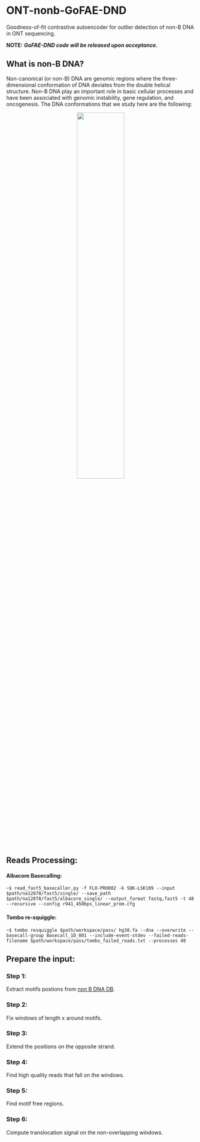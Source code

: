 # ONT-nonb-GoFAE-DND
Goodness-of-fit contrastive autoencoder for outlier detection of non-B DNA in ONT sequencing.

**NOTE:** **_GoFAE-DND code will be released upon acceptance._**

## What is non-B DNA?

Non-canonical (or non-B) DNA are genomic regions where the three-dimensional conformation of
DNA deviates from the double helical structure. Non-B DNA play an important role in basic cellular
processes and have been associated with genomic instability, gene regulation, and oncogenesis.
The DNA conformations that we study here are the following:


<p align="center">
  <img width=50% height=50% src="https://user-images.githubusercontent.com/45966768/197122406-3e85c638-2a80-4101-be27-5b4a13506739.PNG">
</p>


## Reads Processing:
 
#### Albacore Basecalling:

```Albacore
~$ read_fast5_basecaller.py -f FLO-PRO002 -k SQK-LSK109 --input $path/na12878/fast5/single/ --save_path $path/na12878/fast5/albacore_single/ --output_format fastq,fast5 -t 48 --recursive --config r941_450bps_linear_prom.cfg
```
#### Tombo re-squiggle:

```Tombo
~$ tombo resquiggle $path/workspace/pass/ hg38.fa --dna --overwrite --basecall-group Basecall_1D_001 --include-event-stdev --failed-reads-filename $path/workspace/pass/tombo_failed_reads.txt --processes 48
```






## Prepare the input:

### Step 1:
Extract motifs postions from [non B DNA DB](https://nonb-abcc.ncifcrf.gov/apps/site/default).

### Step 2: 
Fix windows of length x around motifs.

### Step 3: 
Extend the positions on the opposite strand.

### Step 4: 
Find high quality reads that fall on the windows.

### Step 5:
Find motif free regions.

### Step 6:
Compute translocation signal on the non-overlapping windows.

